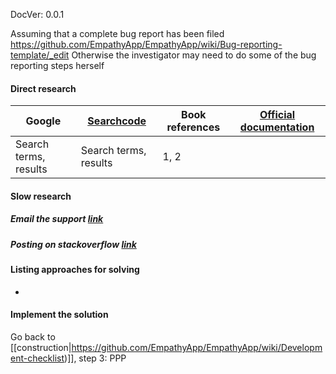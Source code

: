 DocVer: 0.0.1


Assuming that a complete bug report has been filed
https://github.com/EmpathyApp/EmpathyApp/wiki/Bug-reporting-template/_edit
Otherwise the investigator may need to do some of the bug reporting steps herself


#### Direct research

Google | [Searchcode](https://searchcode.com/) | Book references | [Official documentation](https://github.com/EmpathyApp/EmpathyApp/wiki/External-software)
--- | --- | --- | ---
Search terms, results | Search terms, results | 1, 2 |

#### Slow research

##### Email the support [link](https://github.com/EmpathyApp/EmpathyApp/wiki/External-software)

##### Posting on stackoverflow [link](https://github.com/EmpathyApp/EmpathyApp/wiki/External-software)

#### Listing approaches for solving
* 

#### Implement the solution
Go back to [[construction|https://github.com/EmpathyApp/EmpathyApp/wiki/Development-checklist)]], step 3: PPP
